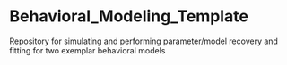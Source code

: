 # Behavioral_Modeling_Template
Repository for simulating and performing parameter/model recovery and fitting for two exemplar behavioral models
